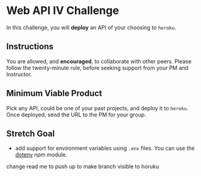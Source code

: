 # Web API IV Challenge

In this challenge, you will **deploy** an API of your choosing to `heroku`.

## Instructions

You are allowed, and **encouraged**, to collaborate with other peers. Please follow the twenty-minute rule, before seeking support from your PM and Instructor.

## Minimum Viable Product

Pick any API, could be one of your past projects, and deploy it to `heroku`. Once deployed, send the URL to the PM for your group.

## Stretch Goal

- add support for environment variables using `.env` files. You can use the [dotenv](https://www.npmjs.com/package/dotenv) npm module.


change read me to push up to make branch visible to horuku